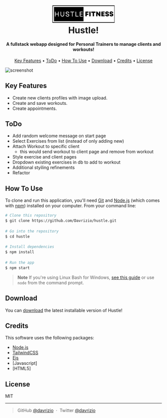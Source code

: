 
<h1 align="center">
  <br>
  <a href="#"><img src="https://github.com/Davrizio/hustle/blob/main/public/imgs/logo.jpg" alt="Hustle!" width="200"></a>
  <br>
  Hustle!
  <br>
</h1>

<h4 align="center">A fullstack webapp designed for Personal Trainers to manage clients and workouts!</h4>

<p align="center">
  <a href="#key-features">Key Features</a> •
  <a href="#todo">ToDo</a> •
  <a href="#how-to-use">How To Use</a> •
  <a href="#download">Download</a> •
  <a href="#credits">Credits</a> •
  <a href="#license">License</a>
</p>

![screenshot](https://github.com/Davrizio/hustle/blob/main/public/imgs/cat.gif)

## Key Features

* Create new clients profiles with image upload.
* Create and save workouts.
* Create appointments. 

## ToDo

* Add random welcome message on start page
* Select Exercises from list (instead of only adding new)
* Attach Workout to specific client
  - this would send workout to client page and remove from workout
* Style exercise and client pages
* Dropdown existing exercises in db to add to workout
* Additional styiling refinements
* Refactor

## How To Use

To clone and run this application, you'll need [Git](https://git-scm.com) and [Node.js](https://nodejs.org/en/download/) (which comes with [npm](http://npmjs.com)) installed on your computer. From your command line:

```bash
# Clone this repository
$ git clone https://github.com/Davrizio/hustle.git

# Go into the repository
$ cd hustle

# Install dependencies
$ npm install

# Run the app
$ npm start
```

> **Note**
> If you're using Linux Bash for Windows, [see this guide](https://www.howtogeek.com/261575/how-to-run-graphical-linux-desktop-applications-from-windows-10s-bash-shell/) or use `node` from the command prompt.


## Download

You can [download](https://github.com/Davrizio/hustle.git) the latest installable version of Hustle!


## Credits

This software uses the following packages:

- [Node.js](https://nodejs.org/)
- [TailwindCSS](https://tailwindcss.com/)
- [Ejs](https://ejs.co/)
- [Javascript]
- [HTML5]



## License

MIT

---

> GitHub [@davrizio](https://github.com/davrizio) &nbsp;&middot;&nbsp;
> Twitter [@davrizio](https://twitter.com/davrizio)

